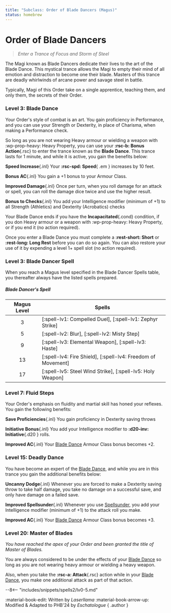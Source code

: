 ```yaml
---
title: "Subclass: Order of Blade Dancers (Magus)"
status: homebrew
---
```


<p style="display:none">
Enter a Trance of Focus and Storms of Steel
</p>

# Order of Blade Dancers

> *Enter a Trance of Focus and Storm of Steel*

The Magi known as Blade Dancers dedicate their lives to the art of the Blade Dance. This mystical trance allows the Magi to empty their mind of all emotion and distraction to become one their blade. Masters of this trance are deadly whirlwinds of arcane power and savage steel in battle.

Typically, Magi of this Order take on a single apprentice, teaching them, and only them, the secrets of their Order.

### Level 3: Blade Dance

Your Order's style of combat is an art. You gain proficiency in Performance, and you can use your Strength or Dexterity, in place of Charisma, when making a Performance check.

So long as you are not wearing Heavy armour or wielding a weapon with :wp-prop-heavy: Heavy Property, you can use your **:rsc-b: Bonus Action**{.rsc} to enter the trance known as the **Blade Dance**. This trance lasts for 1 minute, and while it is active, you gain the benefits below:

**Speed Increase**{.inl} Your **:rsc-spd: Speed**{ .em } increases by 10 feet.

**Bonus AC**{.inl}  You gain a +1 bonus to your Armour Class.

**Improved Damage**{.inl} Once per turn, when you roll damage for an attack or spell, you can roll the damage dice twice and use the higher result.

**Bonus to Checks**{.inl} You add your Intelligence modifier (minimum of +1) to all Strength (Athletics) and Dexterity (Acrobatics) checks

Your Blade Dance ends if you have the **Incapacitated**{.cond} condition, if you don Heavy armour or a weapon with :wp-prop-heavy: Heavy Property, or if you end it (no action required). 

Once you enter a Blade Dance you must complete a **:rest-short: Short** or **:rest-long: Long Rest** before you can do so again. You can also restore your use of it by expending a level 1+ spell slot (no action required).

### Level 3: Blade Dancer Spell

When you reach a Magus level specified in the Blade Dancer Spells table, you thereafter always have the listed spells prepared.

##### Blade Dancer's Spell

| Magus Level | Spells |
|:-:|---|
| 3 | [:spell-lv1: Compelled Duel], [:spell-lv1: Zephyr Strike] |
| 5 | [:spell-lv2: Blur], [:spell-lv2: Misty Step] |
| 9 | [:spell-lv3: Elemental Weapon], [:spell-lv3: Haste] |
| 13 | [:spell-lv4: Fire Shield], [:spell-lv4: Freedom of Movement] |
| 17 | [:spell-lv5: Steel Wind Strike], [:spell-lv5: Holy Weapon] |

### Level 7: Fluid Steps

Your Order's emphasis on fluidity and martial skill has honed your reflexes. You gain the following benefits:

**Save Proficiencies**{.inl} You gain proficiency in Dexterity saving throws 

**Initiative Bonus**{.inl} You add your Intelligence modifier to **:d20-inv: Initiative**{.d20 } rolls.

**Improved AC**{.inl} Your [Blade Dance] Armour Class bonus becomes +2.

### Level 15: Deadly Dance

You have become an expert of the [Blade Dance], and while you are in this trance you gain the additional benefits below:

**Uncanny Dodge**{.inl} Whenever you are forced to make a Dexterity saving throw to take half damage, you take no damage on a successful save, and only have damage on a failed save.

**Improved Spellsunder**{.inl} Whenever you use [Spellsunder], you add your Intelligence modifier (minimum of +1) to the attack roll you make.

**Improved AC**{.inl} Your [Blade Dance] Armour Class bonus becomes +3.

### Level 20: Master of Blades

*You have reached the apex of your Order and been granted the title of Master of Blades.* 

You are always considered to be under the effects of your [Blade Dance] so long as you are not wearing heavy armour or wielding a heavy weapon.

Also, when you take the **:rsc-a: Attack**{.rsc} action while in your [Blade Dance], you make one additional attack as part of that action.

[Blade Dance]: #level-3-blade-dance
[Spellsunder]: index.md#level-9-spellsunder

--8<-- "includes/snippets/spells2/lv0-5.md"

:material-book-edit: Written by *Laserllama* :material-book-arrow-up: Modified & Adapted to PHB'24 by *Eschatologue*
{ .author }